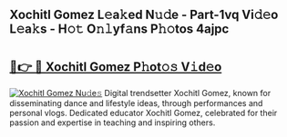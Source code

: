 ## Xochitl Gomez L𝚎a𝚔ed N𝚞𝚍e - Part-1vq Vi𝚍𝚎o L𝚎a𝚔s - H𝚘𝚝 O𝚗𝚕yf𝚊ns P𝚑𝚘tos 4ajpc

# <h2><a href="http://kf0r9k4.oniu.top/?m=Xochitl+Gomez">🔗👉 🔴 Xochitl Gomez P𝚑ot𝚘𝚜 V𝚒d𝚎o</a></h2>

[![Xochitl Gomez Nu𝚍e𝚜](https://i.imgur.com/0qMVB7G.gif)](http://kf0r9k4.oniu.top/?m=Xochitl+Gomez)
Digital trendsetter Xochitl Gomez, known for disseminating dance and lifestyle ideas, through performances and personal vlogs. Dedicated educator Xochitl Gomez, celebrated for their passion and expertise in teaching and inspiring others.  
